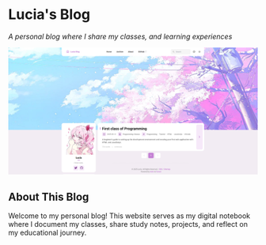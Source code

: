 # Lucia's Blog

*A personal blog where I share my classes, and learning experiences*

![Website Preview](https://raw.githubusercontent.com/lucialv/blog/refs/heads/main/public/metaimage.png)

## About This Blog

Welcome to my personal blog! This website serves as my digital notebook where I document my classes, share study notes, projects, and reflect on my educational journey.
